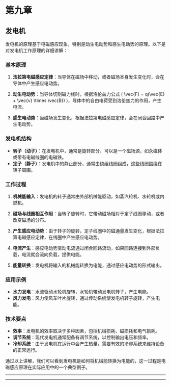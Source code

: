 # 第九章

## 发电机
发电机的原理基于电磁感应现象，特别是动生电动势和感生电动势的原理。以下是对发电机工作原理的详细讲解：

### 基本原理

1. **法拉第电磁感应定律**：当导体在磁场中移动，或者磁场本身发生变化时，会在导体中产生感应电动势。

2. **动生电动势**：当导体切割磁力线时，根据洛伦兹力公式 \( \vec{F} = q(\vec{E} + \vec{v} \times \vec{B}) \)，导体中的自由电荷受到洛伦兹力的作用，产生电流。

3. **感生电动势**：当磁场发生变化，根据法拉第电磁感应定律，会在闭合回路中产生电动势。

### 发电机结构

- **转子（动子）**：在发电机中，通常是旋转部分，可以是一个磁场源，如永磁体或带有电磁线圈的电磁铁。
- **定子（静子）**：发电机中的静止部分，通常由绕组线圈组成，这些线圈围绕在转子周围。

### 工作过程

1. **机械能输入**：发电机的转子通常由外部机械能驱动，如蒸汽轮机、水轮机或内燃机。

2. **磁场与线圈相互作用**：当转子旋转时，它带动磁场相对于定子线圈移动，或者改变磁场的分布。

3. **产生感应电动势**：由于转子的旋转，定子线圈中的磁通量发生变化，根据法拉第电磁感应定律，在线圈中产生感应电动势。

4. **电流产生**：感应电动势驱动电流通过闭合回路流动，如果回路连接到外部负载，电流就会流向负载，提供电能。

5. **能量转换**：发电机将输入的机械能转换为电能，通过感应电动势的形式输出。

### 应用示例

- **水力发电**：水流驱动水轮机旋转，水轮机带动发电机转子，产生电能。
- **风力发电**：风力使风车叶片旋转，通过传动系统使发电机转子旋转，产生电能。

### 技术要点

- **效率**：发电机的效率取决于多种因素，包括机械损耗、磁损耗和电气损耗。
- **调节系统**：现代发电机通常配备有调节系统，以控制输出电压和频率。
- **冷却系统**：由于发电机在运行中会产生热量，需要有效的冷却系统来维持设备的正常运行。

通过以上讲解，我们可以看到发电机是如何将机械能转换为电能的，这一过程是电磁感应原理在实际应用中的一个典型例子。

<hr>
<hr>

## 
<!--stackedit_data:
eyJoaXN0b3J5IjpbLTE1NTA1NjcwNTUsMzcyNzYxMTA3XX0=
-->